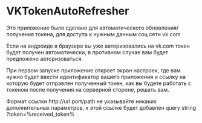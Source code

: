 VKTokenAutoRefresher
====================

Это приложение было сделано для автоматического обновления/получения токена, для доступа к нужным
данным соц сети vk.com

Если на андроиде в браузере вы уже авторизовались на vk.com токен будет получен автоматически,
  в противном случае вам будет предложено авторизоваться.

При первом запуске приложение откроет экран настроек, где вам нужно будет ввести идентификатор
вашего приложения и ссылку на которую будет отправлен полученный токен, как вы будете работать
с токеном после получения на серверной стороне, решать вам.

Формат ссылки http://url:port/path не указывайте никаких дополнительных параметров, к этой ссылке
будет добавлен query string ?token=%received_token%